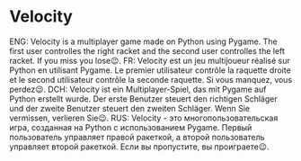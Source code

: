 # Velocity
ENG: Velocity is a multiplayer game made on Python using Pygame. The first user controlles the right racket and the second user controlles the left racket. If you miss you lose😉.
FR: Velocity est un jeu multijoueur réalisé sur Python en utilisant Pygame. Le premier utilisateur contrôle la raquette droite et le second utilisateur contrôle la seconde raquette. Si vous manquez, vous perdez😉.
DCH: Velocity ist ein Multiplayer-Spiel, das mit Pygame auf Python erstellt wurde. Der erste Benutzer steuert den richtigen Schläger und der zweite Benutzer steuert den zweiten Schläger. Wenn Sie vermissen, verlieren Sie😉.
RUS: Velocity - это многопользовательская игра, созданная на Python с использованием Pygame. Первый пользователь управляет правой ракеткой, а второй пользователь управляет второй ракеткой. Если вы пропустите, вы проиграете😉.
